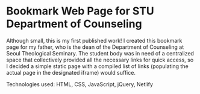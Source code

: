 # Bookmark Web Page for STU Department of Counseling

Although small, this is my first published work! 
I created this bookmark page for my father, who is the dean of the Department of Counseling at Seoul Theological Seminary. 
The student body was in need of a centralized space that collectively provided all the necessary links for quick access, 
so I decided a simple static page with a compiled list of links (populating the actual page in the designated iframe) would suffice.

Technologies used: HTML, CSS, JavaScript, jQuery, Netlify
